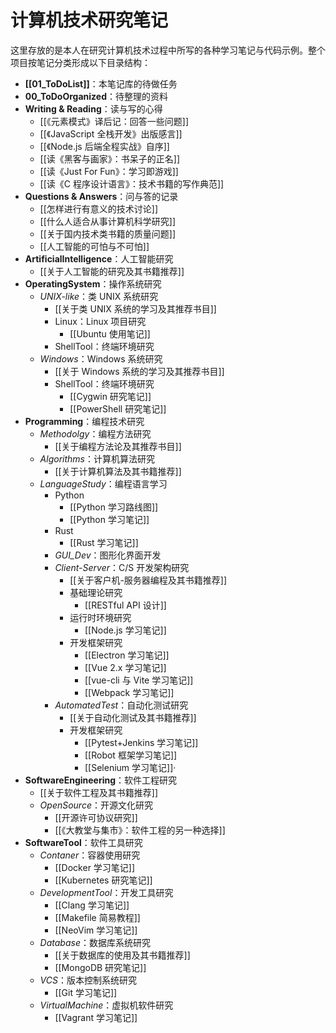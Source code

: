 # 计算机技术研究笔记

这里存放的是本人在研究计算机技术过程中所写的各种学习笔记与代码示例。整个项目按笔记分类形成以下目录结构：

- **[[01_ToDoList]]**：本笔记库的待做任务
- **00_ToDoOrganized**：待整理的资料
- **Writing & Reading**：读与写的心得
	- [[《元素模式》译后记：回答一些问题]]
	- [[《JavaScript 全栈开发》出版感言]]
	- [[《Node.js 后端全程实战》自序]]
	- [[读《黑客与画家》：书呆子的正名]]
	- [[读《Just For Fun》：学习即游戏]]
	- [[读《C 程序设计语言》：技术书籍的写作典范]]
- **Questions & Answers**：问与答的记录
	- [[怎样进行有意义的技术讨论]]
	- [[什么人适合从事计算机科学研究]]
	- [[关于国内技术类书籍的质量问题]]
	- [[人工智能的可怕与不可怕]]
- **ArtificialIntelligence**：人工智能研究
	- [[关于人工智能的研究及其书籍推荐]]
- **OperatingSystem**：操作系统研究
	- *UNIX-like*：类 UNIX 系统研究
		- [[关于类 UNIX 系统的学习及其推荐书目]]
		- Linux：Linux 项目研究
			- [[Ubuntu 使用笔记]]
		- ShellTool：终端环境研究
  - *Windows*：Windows 系统研究
	- [[关于 Windows 系统的学习及其推荐书目]]
	- ShellTool：终端环境研究
		- [[Cygwin 研究笔记]]
		- [[PowerShell 研究笔记]]
- **Programming**：编程技术研究
	- *Methodolgy*：编程方法研究
		- [[关于编程方法论及其推荐书目]]
	- *Algorithms*：计算机算法研究
		- [[关于计算机算法及其书籍推荐]]
	- *LanguageStudy*：编程语言学习
		- Python
			- [[Python 学习路线图]]
			- [[Python 学习笔记]]
		- Rust
		    - [[Rust 学习笔记]]
	  - *GUI_Dev*：图形化界面开发
	  - *Client-Server*：C/S 开发架构研究
		  - [[关于客户机-服务器编程及其书籍推荐]]
		  - 基础理论研究
			  - [[RESTful API 设计]]
		  - 运行时环境研究
			  - [[Node.js 学习笔记]]
		  - 开发框架研究
			  - [[Electron 学习笔记]]
			  - [[Vue 2.x 学习笔记]]
			  - [[vue-cli 与 Vite 学习笔记]]
			  - [[Webpack 学习笔记]]
	  - *AutomatedTest*：自动化测试研究
		  - [[关于自动化测试及其书籍推荐]]
		  - 开发框架研究
			  - [[Pytest+Jenkins 学习笔记]]
			  - [[Robot 框架学习笔记]]
			  - [[Selenium 学习笔记]]·
- **SoftwareEngineering**：软件工程研究
	- [[关于软件工程及其书籍推荐]]
	- *OpenSource*：开源文化研究
		- [[开源许可协议研究]]
		- [[《大教堂与集市》：软件工程的另一种选择]]
- **SoftwareTool**：软件工具研究
	- *Contaner*：容器使用研究
		- [[Docker 学习笔记]]
		- [[Kubernetes 研究笔记]] 
	- *DevelopmentTool*：开发工具研究
		- [[Clang 学习笔记]]
		- [[Makefile 简易教程]]
		- [[NeoVim 学习笔记]]
	- *Database*：数据库系统研究
		- [[关于数据库的使用及其书籍推荐]]
		- [[MongoDB 研究笔记]]
	- *VCS*：版本控制系统研究
		- [[Git 学习笔记]]
	- *VirtualMachine*：虚拟机软件研究
		- [[Vagrant 学习笔记]]
